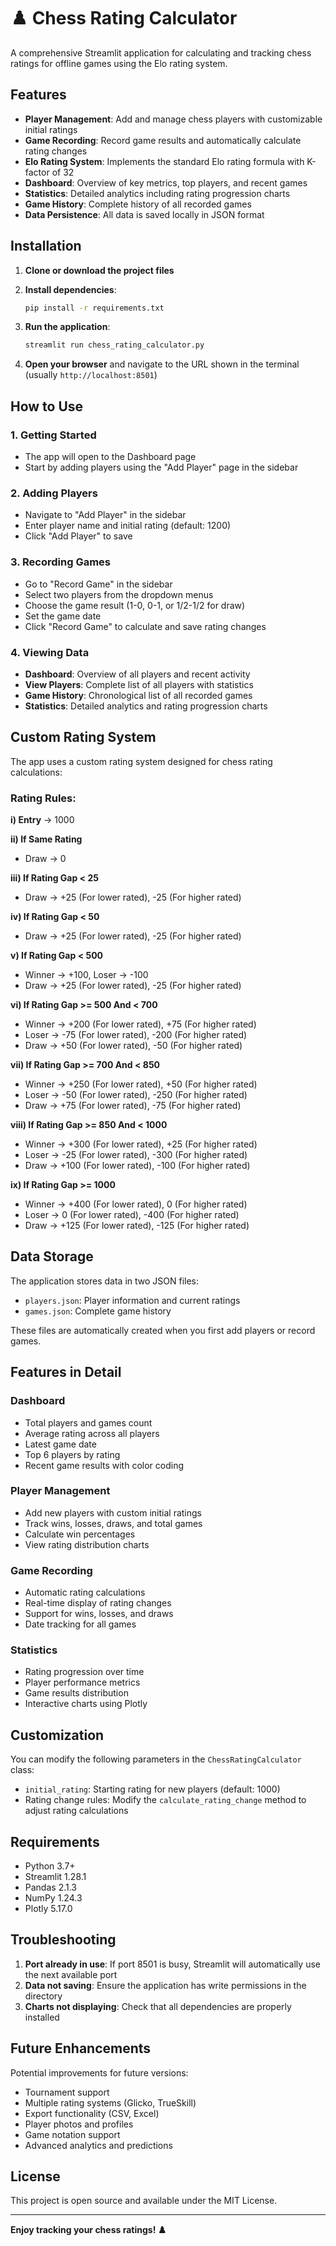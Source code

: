 # ♟️ Chess Rating Calculator

A comprehensive Streamlit application for calculating and tracking chess ratings for offline games using the Elo rating system.

## Features

- **Player Management**: Add and manage chess players with customizable initial ratings
- **Game Recording**: Record game results and automatically calculate rating changes
- **Elo Rating System**: Implements the standard Elo rating formula with K-factor of 32
- **Dashboard**: Overview of key metrics, top players, and recent games
- **Statistics**: Detailed analytics including rating progression charts
- **Game History**: Complete history of all recorded games
- **Data Persistence**: All data is saved locally in JSON format

## Installation

1. **Clone or download the project files**

2. **Install dependencies**:
   ```bash
   pip install -r requirements.txt
   ```

3. **Run the application**:
   ```bash
   streamlit run chess_rating_calculator.py
   ```

4. **Open your browser** and navigate to the URL shown in the terminal (usually `http://localhost:8501`)

## How to Use

### 1. Getting Started
- The app will open to the Dashboard page
- Start by adding players using the "Add Player" page in the sidebar

### 2. Adding Players
- Navigate to "Add Player" in the sidebar
- Enter player name and initial rating (default: 1200)
- Click "Add Player" to save

### 3. Recording Games
- Go to "Record Game" in the sidebar
- Select two players from the dropdown menus
- Choose the game result (1-0, 0-1, or 1/2-1/2 for draw)
- Set the game date
- Click "Record Game" to calculate and save rating changes

### 4. Viewing Data
- **Dashboard**: Overview of all players and recent activity
- **View Players**: Complete list of all players with statistics
- **Game History**: Chronological list of all recorded games
- **Statistics**: Detailed analytics and rating progression charts

## Custom Rating System

The app uses a custom rating system designed for chess rating calculations:

### Rating Rules:

**i) Entry** → 1000

**ii) If Same Rating**
- Draw → 0

**iii) If Rating Gap < 25**
- Draw → +25 (For lower rated), -25 (For higher rated)

**iv) If Rating Gap < 50**
- Draw → +25 (For lower rated), -25 (For higher rated)

**v) If Rating Gap < 500**
- Winner → +100, Loser → -100
- Draw → +25 (For lower rated), -25 (For higher rated)

**vi) If Rating Gap >= 500 And < 700**
- Winner → +200 (For lower rated), +75 (For higher rated)
- Loser → -75 (For lower rated), -200 (For higher rated)
- Draw → +50 (For lower rated), -50 (For higher rated)

**vii) If Rating Gap >= 700 And < 850**
- Winner → +250 (For lower rated), +50 (For higher rated)
- Loser → -50 (For lower rated), -250 (For higher rated)
- Draw → +75 (For lower rated), -75 (For higher rated)

**viii) If Rating Gap >= 850 And < 1000**
- Winner → +300 (For lower rated), +25 (For higher rated)
- Loser → -25 (For lower rated), -300 (For higher rated)
- Draw → +100 (For lower rated), -100 (For higher rated)

**ix) If Rating Gap >= 1000**
- Winner → +400 (For lower rated), 0 (For higher rated)
- Loser → 0 (For lower rated), -400 (For higher rated)
- Draw → +125 (For lower rated), -125 (For higher rated)

## Data Storage

The application stores data in two JSON files:
- `players.json`: Player information and current ratings
- `games.json`: Complete game history

These files are automatically created when you first add players or record games.

## Features in Detail

### Dashboard
- Total players and games count
- Average rating across all players
- Latest game date
- Top 6 players by rating
- Recent game results with color coding

### Player Management
- Add new players with custom initial ratings
- Track wins, losses, draws, and total games
- Calculate win percentages
- View rating distribution charts

### Game Recording
- Automatic rating calculations
- Real-time display of rating changes
- Support for wins, losses, and draws
- Date tracking for all games

### Statistics
- Rating progression over time
- Player performance metrics
- Game results distribution
- Interactive charts using Plotly

## Customization

You can modify the following parameters in the `ChessRatingCalculator` class:
- `initial_rating`: Starting rating for new players (default: 1000)
- Rating change rules: Modify the `calculate_rating_change` method to adjust rating calculations

## Requirements

- Python 3.7+
- Streamlit 1.28.1
- Pandas 2.1.3
- NumPy 1.24.3
- Plotly 5.17.0

## Troubleshooting

1. **Port already in use**: If port 8501 is busy, Streamlit will automatically use the next available port
2. **Data not saving**: Ensure the application has write permissions in the directory
3. **Charts not displaying**: Check that all dependencies are properly installed

## Future Enhancements

Potential improvements for future versions:
- Tournament support
- Multiple rating systems (Glicko, TrueSkill)
- Export functionality (CSV, Excel)
- Player photos and profiles
- Game notation support
- Advanced analytics and predictions

## License

This project is open source and available under the MIT License.

---

**Enjoy tracking your chess ratings! ♟️**
